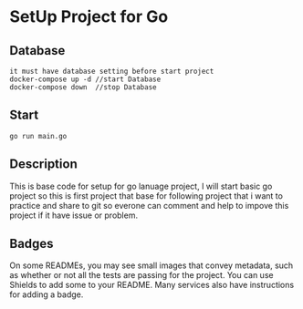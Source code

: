 # SetUp Project for Go 

## Database
    it must have database setting before start project
    docker-compose up -d //start Database
    docker-compose down  //stop Database

## Start
    go run main.go



## Description
This is base code for setup for go lanuage project, I will start basic go project so this is first project that base for following project that i want to practice and share to git so everone can comment and help to impove this project if it have issue or problem.


## Badges
On some READMEs, you may see small images that convey metadata, such as whether or not all the tests are passing for the project. You can use Shields to add some to your README. Many services also have instructions for adding a badge.

